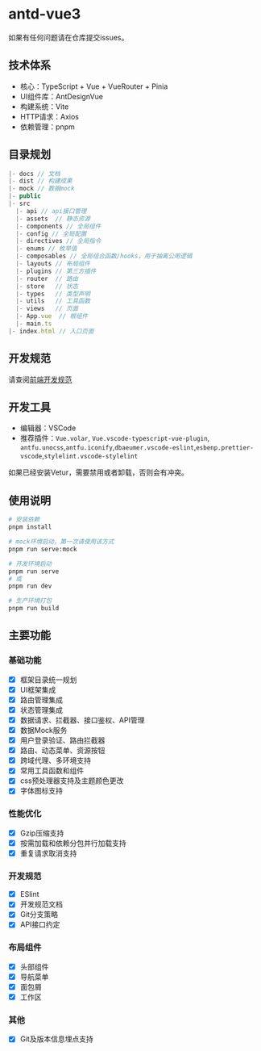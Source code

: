 # antd-vue3

如果有任何问题请在仓库提交issues。

## 技术体系
- 核心：TypeScript + Vue + VueRouter + Pinia
- UI组件库：AntDesignVue
- 构建系统：Vite
- HTTP请求：Axios
- 依赖管理：pnpm

## 目录规划
```js
|- docs // 文档
|- dist // 构建成果
|- mock // 数据mock
|- public
|- src
  |- api // api接口管理
  |- assets  // 静态资源
  |- components // 全局组件
  |- config // 全局配置
  |- directives // 全局指令
  |- enums // 枚举值
  |- composables // 全局组合函数/hooks，用于抽离公用逻辑
  |- layouts // 布局组件
  |- plugins // 第三方插件
  |- router  // 路由
  |- store   // 状态
  |- types   // 类型声明
  |- utils   // 工具函数
  |- views   // 页面
  |- App.vue  // 根组件
  |- main.ts
|- index.html // 入口页面
```


## 开发规范
请查阅[前端开发规范](http://10.18.100.19:8000/)

## 开发工具
- 编辑器：VSCode
- 推荐插件：`Vue.volar`, `Vue.vscode-typescript-vue-plugin`, `antfu.unocss`,`antfu.iconify`,`dbaeumer.vscode-eslint`,`esbenp.prettier-vscode`,`stylelint.vscode-stylelint`

如果已经安装Vetur，需要禁用或者卸载，否则会有冲突。

## 使用说明
``` bash
# 安装依赖
pnpm install

# mock环境启动，第一次请使用该方式
pnpm run serve:mock

# 开发环境启动
pnpm run serve
# 或
pnpm run dev

# 生产环境打包
pnpm run build

```


## 主要功能

### 基础功能
- [x] 框架目录统一规划
- [x] UI框架集成
- [x] 路由管理集成
- [x] 状态管理集成
- [x] 数据请求、拦截器、接口鉴权、API管理
- [x] 数据Mock服务
- [x] 用户登录验证、路由拦截器
- [x] 路由、动态菜单、资源按钮
- [x] 跨域代理、多环境支持
- [x] 常用工具函数和组件
- [x] css预处理器支持及主题颜色更改
- [x] 字体图标支持

### 性能优化
- [x] Gzip压缩支持
- [x] 按需加载和依赖分包并行加载支持
- [x] 重复请求取消支持

### 开发规范
- [x] ESlint
- [x] 开发规范文档
- [x] Git分支策略
- [x] API接口约定

### 布局组件
- [x] 头部组件
- [x] 导航菜单
- [x] 面包屑
- [x] 工作区
### 其他
- [x] Git及版本信息埋点支持
